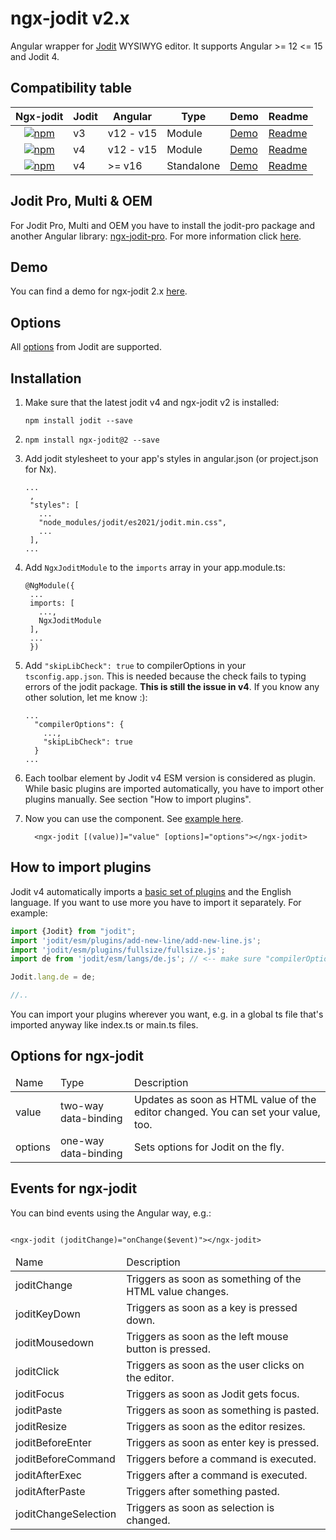 # ngx-jodit v2.x

Angular wrapper for <a href="https://github.com/xdan/jodit">Jodit</a> WYSIWYG editor. It supports Angular >= 12 <= 15 and Jodit 4.

## Compatibility table

<table>
<thead><tr><th>Ngx-jodit</th><th>Jodit</th><th>Angular</th><th>Type</th><th>Demo</th><th>Readme</th></tr></thead>
<tbody>
<tr>
<td style="text-align:center;"><a href="https://www.npmjs.com/package/ngx-jodit"><img alt="npm" src="https://img.shields.io/npm/v/ngx-jodit"></a></td><td>v3</td><td>v12 - v15</td><td>Module</td><td><a href="https://github.julianpoemp.com/ngx-jodit/1.x/">Demo</a></td><td><a href="https://github.com/julianpoemp/ngx-jodit/blob/main/libs/ngx-jodit/README.md">Readme</a></td>
</tr>
<tr>
<td style="text-align:center;"><a href="https://www.npmjs.com/package/ngx-jodit/v/2x"><img alt="npm" src="https://img.shields.io/npm/v/ngx-jodit/2x"></a></td><td>v4</td><td>v12 - v15</td><td>Module</td><td><a href="https://github.julianpoemp.com/ngx-jodit/2.x/">Demo</a></td><td><a href="https://github.com/julianpoemp/ngx-jodit/tree/v2.x/libs/ngx-jodit/README.md">Readme</a></td>
</tr>
<tr>
<td style="text-align:center;"><a href="https://www.npmjs.com/package/ngx-jodit/v/3x"><img alt="npm" src="https://img.shields.io/npm/v/ngx-jodit/3x"></a></td><td>v4</td><td>>= v16</td><td>Standalone</td><td><a href="https://github.julianpoemp.com/ngx-jodit/3.x/">Demo</a></td><td><a href="https://github.com/julianpoemp/ngx-jodit/tree/v3.x/libs/ngx-jodit/README.md">Readme</a></td>
</tr>
</tbody>
</table>

## Jodit Pro, Multi & OEM

For Jodit Pro, Multi and OEM you have to install the jodit-pro package and another Angular library: [ngx-jodit-pro](https://github.com/julianpoemp/ngx-jodit/tree/v2.x/libs/ngx-jodit-pro/README.md). For more information click [here](https://github.com/julianpoemp/ngx-jodit/tree/v2.x/libs/ngx-jodit-pro/README.md).

## Demo

You can find a demo for ngx-jodit 2.x [here](https://github.julianpoemp.com/ngx-jodit/2.x/).

## Options

All [options](https://xdsoft.net/jodit/docs/classes/config.Config.html) from Jodit are supported.

## Installation

1. Make sure that the latest jodit v4 and ngx-jodit v2 is installed:
   ```
   npm install jodit --save
   ```
2. ```
   npm install ngx-jodit@2 --save
   ```
3. Add jodit stylesheet to your app's styles in angular.json (or project.json for
   Nx).
     ```
     ...
      ,
      "styles": [
        ...
        "node_modules/jodit/es2021/jodit.min.css",
        ...
      ],
     ...
    ```
4. Add `NgxJoditModule` to the `imports` array in your app.module.ts:
   ```
   @NgModule({
    ...
    imports: [
      ...,
      NgxJoditModule
    ],
    ...
    })
   ```
5. Add `"skipLibCheck": true` to compilerOptions in your `tsconfig.app.json`. This is needed because the
   check fails to typing errors of the jodit package. **This is still the issue in v4**. If you know any other solution, let me know :):
   ```
   ...
     "compilerOptions": {
       ...,
       "skipLibCheck": true
     }
   ...
   ```

6. Each toolbar element by Jodit v4 ESM version is considered as plugin. While basic plugins are imported automatically, you have to import other plugins manually. See section "How to import plugins".

7. Now you can use the component. See [example here](https://github.com/julianpoemp/ngx-jodit/blob/v2.x/apps/demo/src/app/app.component.ts).

   ```angular2html
     <ngx-jodit [(value)]="value" [options]="options"></ngx-jodit>
   ```

## How to import plugins

Jodit v4 automatically imports a [basic set of plugins](https://github.com/xdan/jodit/blob/main/tools/utils/resolve-alias-imports.ts#L59) and the English language. If you want to use more you have to import it separately. For example:

```typescript
import {Jodit} from "jodit";
import 'jodit/esm/plugins/add-new-line/add-new-line.js';
import 'jodit/esm/plugins/fullsize/fullsize.js';
import de from 'jodit/esm/langs/de.js'; // <-- make sure "compilerOptions.allowSyntheticDefaultImports" is set to "true" in tsconfig.json

Jodit.lang.de = de;

//..
```

You can import your plugins wherever you want, e.g. in a global ts file that's imported anyway like index.ts or main.ts files.


## Options for ngx-jodit

<table class="table table-sm table-striped table-bordered">
  <thead>
  <tr>
    <td class="fw-bold">Name</td>
    <td class="fw-bold">Type</td>
    <td class="fw-bold">Description</td>
  </tr>
  </thead>
  <tbody>
  <tr>
    <td>value</td>
    <td>two-way data-binding</td>
    <td>Updates as soon as HTML value of the editor changed. You can set your value, too.</td>
  </tr>
  <tr>
    <td>options</td>
    <td>one-way data-binding</td>
    <td>Sets options for Jodit on the fly.</td>
  </tr>
  </tbody>
</table>

## Events for ngx-jodit

You can bind events using the Angular way, e.g.:

```angular2html

<ngx-jodit (joditChange)="onChange($event)"></ngx-jodit>
```

<table class="table table-sm table-striped table-bordered">
  <thead>
  <tr>
    <td class="fw-bold">Name</td>
    <td class="fw-bold">Description</td>
  </tr>
  </thead>
  <tbody>
  <tr>
    <td>joditChange</td>
    <td>Triggers as soon as something of the HTML value changes.</td>
  </tr>
  <tr>
    <td>joditKeyDown</td>
    <td>Triggers as soon as a key is pressed down.</td>
  </tr>
  <tr>
    <td>joditMousedown</td>
    <td>Triggers as soon as the left mouse button is pressed.</td>
  </tr>
  <tr>
    <td>joditClick</td>
    <td>Triggers as soon as the user clicks on the editor.</td>
  </tr>
  <tr>
    <td>joditFocus</td>
    <td>Triggers as soon as Jodit gets focus.</td>
  </tr>
  <tr>
    <td>joditPaste</td>
    <td>Triggers as soon as something is pasted.</td>
  </tr>
  <tr>
    <td>joditResize</td>
    <td>Triggers as soon as the editor resizes.</td>
  </tr>
  <tr>
    <td>joditBeforeEnter</td>
    <td>Triggers as soon as enter key is pressed.</td>
  </tr>
  <tr>
    <td>joditBeforeCommand</td>
    <td>Triggers before a command is executed.</td>
  </tr>
  <tr>
    <td>joditAfterExec</td>
    <td>Triggers after a command is executed.</td>
  </tr>
  <tr>
    <td>joditAfterPaste</td>
    <td>Triggers after something pasted.</td>
  </tr>
  <tr>
    <td>joditChangeSelection</td>
    <td>Triggers as soon as selection is changed.</td>
  </tr>
  </tbody>
</table>
